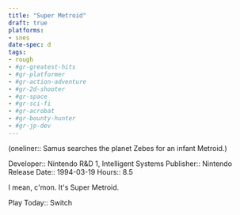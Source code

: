 ```yaml
---
title: "Super Metroid"
draft: true
platforms:
- snes
date-spec: d
tags:
- rough
- #gr-greatest-hits 
- #gr-platformer 
- #gr-action-adventure
- #gr-2d-shooter 
- #gr-space 
- #gr-sci-fi 
- #gr-acrobat 
- #gr-bounty-hunter 
- #gr-jp-dev 
---
```


(oneliner:: Samus searches the planet Zebes for an infant Metroid.)

Developer:: Nintendo R&D 1, Intelligent Systems
Publisher:: Nintendo
Release Date:: 1994-03-19
Hours:: 8.5

I mean, c'mon. It's Super Metroid.

Play Today:: Switch